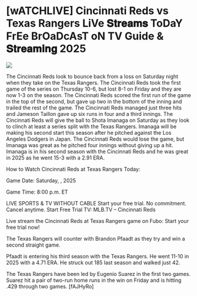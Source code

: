 #  [wATCHLIVE] Cincinnati Reds vs Texas Rangers LiVe 𝐒𝐭𝐫𝐞𝐚𝐦𝐬 ToDaY FrEe BrOaDcAsT oN TV Guide & 𝐒𝐭𝐫𝐞𝐚𝐦𝐢𝐧𝐠  2025  
  
  
[![](https://i.imgur.com/qSNzIqt.png)](https://movie.rssnews.media/KuEoVmUaS.php)  
  
The Cincinnati Reds look to bounce back from a loss on Saturday night when they take on the Texas Rangers. The Cincinnati Reds took the first game of the series on Thursday 10-6, but lost 8-1 on Friday and they are now 1-3 on the season. The Cincinnati Reds scored the first run of the game in the top of the second, but gave up two in the bottom of the inning and trailed the rest of the game. The Cincinnati Reds managed just three hits and Jameson Taillon gave up six runs in four and a third innings. The Cincinnati Reds will give the ball to Shota Imanaga on Saturday as they look to clinch at least a series split with the Texas Rangers. Imanaga will be making his second start this season after he pitched against the Los Angeles Dodgers in Japan. The Cincinnati Reds would lose the game, but Imanaga was great as he pitched four innings without giving up a hit. Imanaga is in his second season with the Cincinnati Reds and he was great in 2025 as he went 15-3 with a 2.91 ERA.

How to Watch Cincinnati Reds at Texas Rangers Today:

Game Date: Saturday, , 2025

Game Time: 8:00 p.m. ET

LIVE SPORTS & TV WITHOUT CABLE
Start your free trial. No commitment. Cancel anytime.
Start Free Trial
TV: MLB.TV – Cincinnati Reds

Live stream the Cincinnati Reds at Texas Rangers game on Fubo: Start your free trial now!

The Texas Rangers will counter with Brandon Pfaadt as they try and win a second straight game.

Pfaadt is entering his third season with the Texas Rangers. He went 11-10 in 2025 with a 4.71 ERA. He struck out 185 last season and walked just 42.

The Texas Rangers have been led by Eugenio Suarez in the first two games. Suarez hit a pair of two-run home runs in the win on Friday and is hitting .429 through two games. [fAJHyRo]
